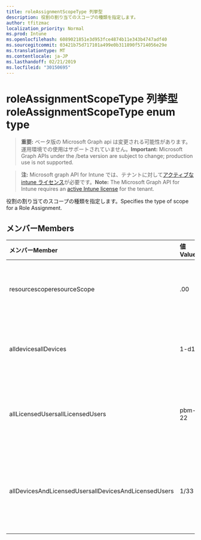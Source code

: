 ```yaml
---
title: roleAssignmentScopeType 列挙型
description: 役割の割り当てのスコープの種類を指定します。
author: tfitzmac
localization_priority: Normal
ms.prod: Intune
ms.openlocfilehash: 6089021851e3d953fce4874b11e343b4747adf40
ms.sourcegitcommit: 03421b75d717101a499e0b311890f5714056e29e
ms.translationtype: MT
ms.contentlocale: ja-JP
ms.lasthandoff: 02/21/2019
ms.locfileid: "30150695"
---
```

# <a name="roleassignmentscopetype-enum-type"></a><span data-ttu-id="bfd45-103">roleAssignmentScopeType 列挙型</span><span class="sxs-lookup"><span data-stu-id="bfd45-103">roleAssignmentScopeType enum type</span></span>

> <span data-ttu-id="bfd45-104">**重要:** ベータ版の Microsoft Graph api は変更される可能性があります。運用環境での使用はサポートされていません。</span><span class="sxs-lookup"><span data-stu-id="bfd45-104">**Important:** Microsoft Graph APIs under the /beta version are subject to change; production use is not supported.</span></span>

> <span data-ttu-id="bfd45-105">**注:** Microsoft graph API for Intune では、テナントに対して[アクティブな intune ライセンス](https://go.microsoft.com/fwlink/?linkid=839381)が必要です。</span><span class="sxs-lookup"><span data-stu-id="bfd45-105">**Note:** The Microsoft Graph API for Intune requires an [active Intune license](https://go.microsoft.com/fwlink/?linkid=839381) for the tenant.</span></span>

<span data-ttu-id="bfd45-106">役割の割り当てのスコープの種類を指定します。</span><span class="sxs-lookup"><span data-stu-id="bfd45-106">Specifies the type of scope for a Role Assignment.</span></span>

## <a name="members"></a><span data-ttu-id="bfd45-107">メンバー</span><span class="sxs-lookup"><span data-stu-id="bfd45-107">Members</span></span>
|<span data-ttu-id="bfd45-108">メンバー</span><span class="sxs-lookup"><span data-stu-id="bfd45-108">Member</span></span>|<span data-ttu-id="bfd45-109">値</span><span class="sxs-lookup"><span data-stu-id="bfd45-109">Value</span></span>|<span data-ttu-id="bfd45-110">説明</span><span class="sxs-lookup"><span data-stu-id="bfd45-110">Description</span></span>|
|:---|:---|:---|
|<span data-ttu-id="bfd45-111">resourcescope</span><span class="sxs-lookup"><span data-stu-id="bfd45-111">resourceScope</span></span>|<span data-ttu-id="bfd45-112">.0</span><span class="sxs-lookup"><span data-stu-id="bfd45-112">0</span></span>|<span data-ttu-id="bfd45-113">指定した ResourceScopes への割り当てを許可します。</span><span class="sxs-lookup"><span data-stu-id="bfd45-113">Allow assignments to the specified ResourceScopes.</span></span>|
|<span data-ttu-id="bfd45-114">alldevices</span><span class="sxs-lookup"><span data-stu-id="bfd45-114">allDevices</span></span>|<span data-ttu-id="bfd45-115">1-d</span><span class="sxs-lookup"><span data-stu-id="bfd45-115">1</span></span>|<span data-ttu-id="bfd45-116">すべての Intune デバイスへの割り当てを許可します。</span><span class="sxs-lookup"><span data-stu-id="bfd45-116">Allow assignments to all Intune devices.</span></span>|
|<span data-ttu-id="bfd45-117">allLicensedUsers</span><span class="sxs-lookup"><span data-stu-id="bfd45-117">allLicensedUsers</span></span>|<span data-ttu-id="bfd45-118">pbm-2</span><span class="sxs-lookup"><span data-stu-id="bfd45-118">2</span></span>|<span data-ttu-id="bfd45-119">Intune にライセンスされたすべてのユーザーへの割り当てを許可します。</span><span class="sxs-lookup"><span data-stu-id="bfd45-119">Allow assignments to all Intune licensed users.</span></span>|
|<span data-ttu-id="bfd45-120">allDevicesAndLicensedUsers</span><span class="sxs-lookup"><span data-stu-id="bfd45-120">allDevicesAndLicensedUsers</span></span>|<span data-ttu-id="bfd45-121">1/3</span><span class="sxs-lookup"><span data-stu-id="bfd45-121">3</span></span>|<span data-ttu-id="bfd45-122">すべての Intune デバイスおよびライセンスされたユーザーへの割り当てを許可します。</span><span class="sxs-lookup"><span data-stu-id="bfd45-122">Allow assignments to all Intune devices and licensed users.</span></span>|




